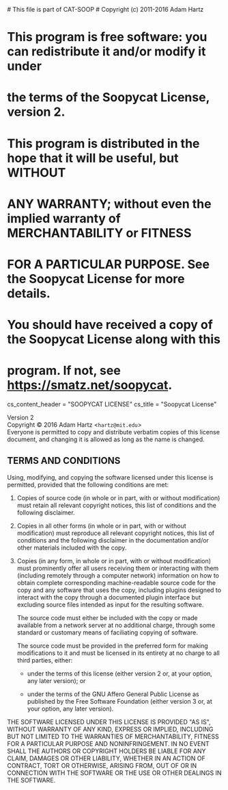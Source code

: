 <python>
# This file is part of CAT-SOOP
# Copyright (c) 2011-2016 Adam Hartz <hartz@mit.edu>

# This program is free software: you can redistribute it and/or modify it under
# the terms of the Soopycat License, version 2.

# This program is distributed in the hope that it will be useful, but WITHOUT
# ANY WARRANTY; without even the implied warranty of MERCHANTABILITY or FITNESS
# FOR A PARTICULAR PURPOSE.  See the Soopycat License for more details.

# You should have received a copy of the Soopycat License along with this
# program.  If not, see <https://smatz.net/soopycat>.

cs_content_header = "SOOPYCAT LICENSE"
cs_title = "Soopycat License"
</python> 

Version 2
<br/>Copyright &copy; 2016 Adam Hartz &lt;`hartz@mit.edu`&gt;
<br/>Everyone is permitted to copy and distribute verbatim copies of this license
document, and changing it is allowed as long as the name is changed.

## TERMS AND CONDITIONS

Using, modifying, and copying the software licensed under this license is
permitted, provided that the following conditions are met:

1. Copies of source code (in whole or in part, with or without modification)
    must retain all relevant copyright notices, this list of conditions and the
    following disclaimer.

2. Copies in all other forms (in whole or in part, with or without
    modification) must reproduce all relevant copyright notices, this list of
    conditions and the following disclaimer in the documentation and/or other
    materials included with the copy.

3. Copies (in any form, in whole or in part, with or without modification) must
    prominently offer all users receiving them or interacting with them
    (including remotely through a computer network) information on how to
    obtain complete corresponding machine-readable source code for the copy and
    any software that uses the copy, including plugins designed to interact with
    the copy through a documented plugin interface but excluding source files
    intended as input for the resulting software.

    The source code must either be included with the copy or made available
    from a network server at no additional charge, through some standard or
    customary means of faciliating copying of software.

    The source code must be provided in the preferred form for making
    modifications to it and must be licensed in its entirety at no charge to
    all third parties, either:

    * under the terms of this license (either version 2 or, at your option,
        any later version); or

    * under the terms of the GNU Affero General Public License as published
        by the Free Software Foundation (either version 3 or, at your option,
        any later version).

THE SOFTWARE LICENSED UNDER THIS LICENSE IS PROVIDED "AS IS", WITHOUT WARRANTY
OF ANY KIND, EXPRESS OR IMPLIED, INCLUDING BUT NOT LIMITED TO THE WARRANTIES OF
MERCHANTABILITY, FITNESS FOR A PARTICULAR PURPOSE AND NONINFRINGEMENT. IN NO
EVENT SHALL THE AUTHORS OR COPYRIGHT HOLDERS BE LIABLE FOR ANY CLAIM, DAMAGES
OR OTHER LIABILITY, WHETHER IN AN ACTION OF CONTRACT, TORT OR OTHERWISE,
ARISING FROM, OUT OF OR IN CONNECTION WITH THE SOFTWARE OR THE USE OR OTHER
DEALINGS IN THE SOFTWARE.
